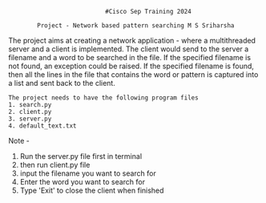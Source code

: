                                #Cisco Sep Training 2024

            Project - Network based pattern searching M S Sriharsha 

The project aims at creating a network application - where a 
multithreaded server and a client is implemented. The client would 
send to the server a filename and a word to be searched in the file. If 
the specified filename is not found, an exception could be raised.
If the specified filename is found, then all the lines in the file that 
contains the word or pattern is captured into a list and sent back to the 
client.

    The project needs to have the following program files
    1. search.py 
    2. client.py 
    3. server.py 
    4. default_text.txt

Note - 
 1. Run the server.py file first in terminal 
 2. then run client.py file
 3. input the filename you want to search for
 4. Enter the word you want to search for
 5. Type 'Exit' to close the client when finished
